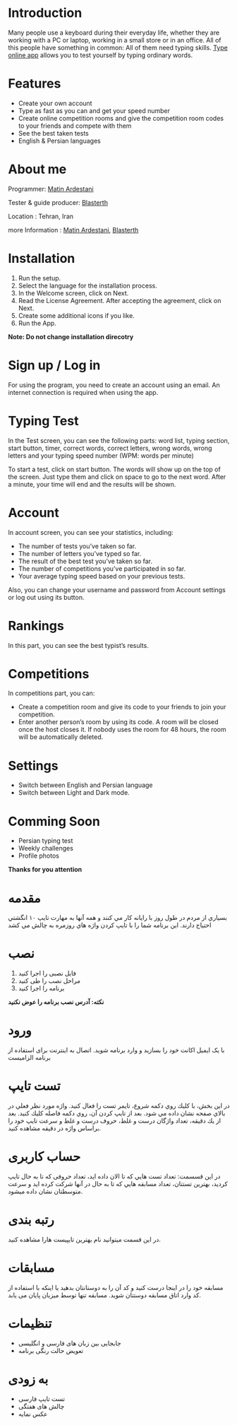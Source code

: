# Introduction
Many people use a keyboard during their everyday life, whether they are working with a PC or laptop, working in a small store or in an office. All of this people have something in common: All of them need typing skills. [Type online app](https://github.com/Matin-Ardestani/Type-online-app) allows you to test yourself by typing ordinary words.

# Features
- Create your own account
- Type as fast as you can and get your speed number
- Create online competition rooms and give the competition room codes to your friends and compete with them
- See the best taken tests
- English & Persian languages

# About me
Programmer: [Matin Ardestani](https://github.com/Matin-Ardestani/)

Tester & guide producer: [Blasterth](https://www.github.com/blasterth)

Location : Tehran, Iran

more Information : [Matin Ardestani](https://matinardestani.com), [Blasterth](https://www.github.com/blasterth)

# Installation
 1. Run the setup.
 2. Select the language for the installation process.
 3. In the Welcome screen, click on Next.
 4. Read the License Agreement. After accepting the agreement, click on Next.
 5. Create some additional icons if you like.
 6. Run the App.
 
 
 **Note: Do not change installation direcotry**
 
# Sign up / Log in
For using the program, you need to create an account using an email. An
internet connection is required when using the app.

# Typing Test
In the Test screen, you can see the following parts: word list, typing
section, start button, timer, correct words, correct letters, wrong
words, wrong letters and your typing speed number (WPM: words per
minute)

To start a test, click on start button. The words will show up on the top
of the screen. Just type them and click on space to go to the next word.
After a minute, your time will end and the results will be shown.

# Account
In account screen, you can see your statistics, including:
- The number of tests you’ve taken so far.
- The number of letters you’ve typed so far.
- The result of the best test you’ve taken so far.
- The number of competitions you’ve participated in so far.
- Your average typing speed based on your previous tests.

Also, you can change your username and password from Account
settings or log out using its button.

# Rankings
In this part, you can see the best typist’s results.

# Competitions
In competitions part, you can:
- Create a competition room and give its code to your friends to join your competition.
- Enter another person’s room by using its code.
A room will be closed once the host closes it.
If nobody uses the room for 48 hours, the room will be
automatically deleted.

# Settings
- Switch between English and Persian language
- Switch between Light and Dark mode.

# Comming Soon
- Persian typing test
- Weekly challenges
- Profile photos

**Thanks for you attention**

# مقدمه
بسياري از مردم در طول روز با رايانه كار مي كنند و همه آنها به مهارت تايپ ١٠ انگشتي احتياج دارند. اين برنامه شما را
با تايپ كردن واژه هاي روزمره به چالش مي كشد

# نصب
1. فایل نصبی را اجرا کنید
2. مراحل نصب را طی کنید
3. برنامه را اجرا کنید


**نکته: آدرس نصب برنامه را عوض نکنید** 

# ورود
با یک ایمیل اکانت خود را بسازید و وارد برنامه شوید.
اتصال به اینترنت برای استفاده از برنامه الزامیست

# تست تایپ
در اين بخش، با كليك روي دكمه شروع، تايمر تست را فعال كنيد. واژه مورد نظر فعلي در بالاي صفحه نشان داده مي شود. بعد از تايپ كردن آن، روي دكمه فاصله كليك كنيد. بعد از يك دقيقه، تعداد واژگان درست و غلط، حروف درست و غلط و سرعت تايپ خود را براساس
واژه در دقيقه مشاهده كنيد.

# حساب کاربری
در این قسسمت:
تعداد تست هايي كه تا الان داده ايد، تعداد حروفی كه تا به حال تايپ كرديد، بهترين تستتان، تعداد مسابقه هايي كه تا به حال در آنها شركت كرده ايد و سرعت متوسطتان نشان داده
ميشود.

# رتبه بندی
در این قسمت میتوانید نام بهترین تایپیست هارا مشاهده کنید.

# مسابقات
مسابقه خود را در اينجا درست كنيد و كد آن را به دوستانتان بدهيد يا اينكه با استفاده از كد
وارد اتاق مسابقه دوستتان شويد.
مسابقه تنها توسط میزبان پایان می یابد.

# تنظیمات
- جابجایی بین زبان های فارسی و انگلیسی
- تعویض حالت رنگی برنامه


# به زودی
- تست تایپ فارسی
- چالش های هفتگی
- عکس نمایه

